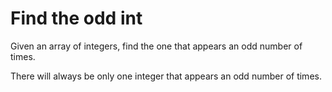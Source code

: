 # Find the odd int

Given an array of integers, find the one that appears an odd number of times.

There will always be only one integer that appears an odd number of times.

